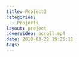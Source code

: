 ```yaml
---
title: Project3
categories:
  - Projects
layout: project
coverVideo: scroll.mp4
date: 2018-03-22 19:25:11
tags:
---
```



<!-- more -->